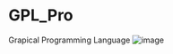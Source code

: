 # GPL_Pro
Grapical Programming Language
![image](https://github.com/Muhammadfazaill/GPL_Pro/assets/129816171/5c90d3de-9925-406c-83a1-49873842da33)
